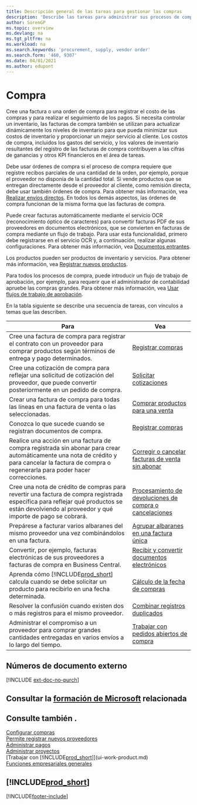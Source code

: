 ```yaml
---
title: Descripción general de las tareas para gestionar las compras
description: 'Describe las tareas para administrar sus procesos de compra o aprovisionamiento, incluido el modo en que funcionan las facturas de compra y los pedidos de compra.'
author: SorenGP
ms.topic: overview
ms.devlang: na
ms.tgt_pltfrm: na
ms.workload: na
ms.search.keywords: 'procurement, supply, vendor order'
ms.search.form: '460, 9307'
ms.date: 04/01/2021
ms.author: edupont
---
```

# <a name="purchasing"></a>Compra

Cree una factura o una orden de compra para registrar el costo de las compras y para realizar el seguimiento de los pagos. Si necesita controlar un inventario, las facturas de compra también se utilizan para actualizar dinámicamente los niveles de inventario para que pueda minimizar sus costos de inventario y proporcionar un mejor servicio al cliente. Los costos de compra, incluidos los gastos del servicio, y los valores de inventario resultantes del registro de las facturas de compra contribuyen a las cifras de ganancias y otros KPI financieros en el área de tareas.

Debe usar órdenes de compra si el proceso de compra requiere que registre recibos parciales de una cantidad de la orden, por ejemplo, porque el proveedor no disponía de la cantidad total. Si vende productos que se entregan directamente desde el proveedor al cliente, como remisión directa, debe usar también órdenes de compra. Para obtener más información, vea [Realizar envíos directos](sales-how-drop-shipment.md). En todos los demás aspectos, las órdenes de compra funcionan de la misma forma que las facturas de compra.

Puede crear facturas automáticamente mediante el servicio OCR (reconocimiento óptico de caracteres) para convertir facturas PDF de sus proveedores en documentos electrónicos, que se convierten en facturas de compra mediante un flujo de trabajo. Para usar esta funcionalidad, primero debe registrarse en el servicio OCR y, a continuación, realizar algunas configuraciones. Para obtener más información, vea [Documentos entrantes](across-income-documents.md).

Los productos pueden ser productos de inventario y servicios. Para obtener más información, vea [Registrar nuevos productos](inventory-how-register-new-items.md).

Para todos los procesos de compra, puede introducir un flujo de trabajo de aprobación, por ejemplo, para requerir que el administrador de contabilidad apruebe las compras grandes. Para obtener más información, vea [Usar flujos de trabajo de aprobación](across-how-use-approval-workflows.md).

En la tabla siguiente se describe una secuencia de tareas, con vínculos a temas que las describen.

| Para | Vea |
| --- | --- |
| Cree una factura de compra para registrar el contrato con un proveedor para comprar productos según términos de entrega y pago determinados. |[Registrar compras](purchasing-how-record-purchases.md) |
|Cree una cotización de compra para reflejar una solicitud de cotización del proveedor, que puede convertir posteriormente en un pedido de compra.|[Solicitar cotizaciones](purchasing-how-request-quotes.md)|
| Crear una factura de compra para todas las líneas en una factura de venta o las seleccionadas. |[Comprar productos para una venta](purchasing-how-purchase-products-sale.md) |
|Conozca lo que sucede cuando se registran documentos de compra.|[Registrar compras](ui-post-purchases.md)|
| Realice una acción en una factura de compra registrada sin abonar para crear automáticamente una nota de crédito y para cancelar la factura de compra o regenerarla para poder hacer correcciones. |[Corregir o cancelar facturas de venta sin abonar](purchasing-how-correct-cancel-unpaid-purchase-invoices.md) |
| Cree una nota de crédito de compras para revertir una factura de compra registrada específica para reflejar qué productos se están devolviendo al proveedor y qué importe de pago se cobrará. |[Procesamiento de devoluciones de compra o cancelaciones](purchasing-how-register-new-vendors.md) |
|Prepárese a facturar varios albaranes del mismo proveedor una vez combinándolos en una factura.|[Agrupar albaranes en una factura única](purchasing-how-to-combine-receipts.md)|
|Convertir, por ejemplo, facturas electrónicas de sus proveedores a facturas de compra en Business Central.|[Recibir y convertir documentos electrónicos](purchasing-how-to-receive-and-convert-electronic-documents.md)|
| Aprenda cómo [!INCLUDE[prod_short](includes/prod_short.md)] calcula cuando se debe solicitar un producto para recibirlo en una fecha determinada.|[Cálculo de la fecha de compras](purchasing-date-calculation-for-purchases.md)|
|Resolver la confusión cuando existen dos o más registros para el mismo proveedor.|[Combinar registros duplicados](sales-how-merge-duplicate-records.md)|
|Administrar el compromiso a un proveedor para comprar grandes cantidades entregadas en varios envíos a lo largo del tiempo.|[Trabajar con pedidos abiertos de compra](sales-how-to-create-blanket-sales-orders.md)|

## <a name="external-document-numbers"></a>Números de documento externo

[!INCLUDE [ext-doc-no-purch](includes/ext-doc-no-purch.md)]

## <a name="see-related-microsoft-training"></a>Consultar la [formación de Microsoft](/training/paths/purchase-items-services-dynamics-365-business-central/) relacionada

## <a name="see-also"></a>Consulte también .

[Configurar compras](purchasing-setup-purchasing.md)  
[Permite registrar nuevos proveedores](purchasing-how-register-new-vendors.md)  
[Administrar pagos](payables-manage-payables.md)  
[Administrar proyectos](projects-manage-projects.md)  
[Trabajar con [!INCLUDE[prod_short](includes/prod_short.md)]](ui-work-product.md)  
[Funciones empresariales generales](ui-across-business-areas.md)

## [!INCLUDE[prod_short](includes/free_trial_md.md)]  


[!INCLUDE[footer-include](includes/footer-banner.md)]
